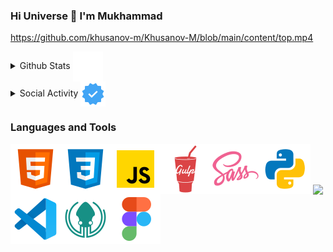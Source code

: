 ### Hi Universe 👋 I'm Mukhammad

https://github.com/khusanov-m/Khusanov-M/blob/main/content/top.mp4

<details>
<summary> Github Stats <img align="center" alt="center" src="./content/github.svg"/> </summary>
    
<br />
    
<a href="#">
    <img align="center" alt="Mukhammad Khojiakbar's Overall GitHub Stats" src="https://github-readme-stats.vercel.app/api?username=khusanov-m&count_private=true&hide_border=true&show_icons=true&title_color=333&icon_color=111&text_color=444&bg_color=135,bdc3c7,2c3e50" />
  </a>
    
<a href="#">
    <img align="center" alt="Mukhammad Khojiakbar's Most Used Languages" src="https://github-readme-stats.vercel.app/api/top-langs/?username=khusanov-m&layout=compact&langs_count=10&hide_border=true&show_icons=true&title_color=333&icon_color=111&text_color=444&bg_color=135,bdc3c7,2c3e50" />
  </a>
</details>


<details>
    
<summary> Social Activity <img align="center" alt="verified" src="./content/instagram-verification-badge.svg"/> </summary>
<br />
    
<a href="https://t.me/khusanov_m_r"><img align="center" src="./content/telegram-app.svg" alt="Telegram" /></a>
<a href="https://www.instagram.com/khusanov.m.r/"><img align="center" src="./content/instagram.svg" alt="Instagram" /></a>
<a href="https://www.linkedin.com/in/mukhammadkhojiakbar-khusanov/"><img align="center" src="./content/linkedin.svg"/></a>
<a href="https://vk.com/khusanov_m_r"><img align="center" src="./content/vk.svg"/></a>
<a href="mailto: khusanov.it.tech@gmail.com"><img align="center" src="./content/gmail.svg"/></a>
    
</details>


### Languages and Tools

<img align="left" alt="HTML5" src="./content/html-5.svg" />
<img align="left" alt="CSS3" src="./content/css3.svg"/>
<img align="left" alt="JavaScript" src="./content/javascript.svg"/>
<img align="left" alt="Gulp" src="./content/gulp.svg"/>
<img align="left" alt="Sass" src="./content/sass.svg"/>
<img align="left" alt="python" src="./content/python.svg"/>
<img align="left" alt="vs code" src="./content/visual-studio-code-2019.svg"/>
<img align="left" alt="git kraken" src="./content/gitkraken.svg"/>
<img align="left" alt="figma" src="./content/figma.svg"/>

<br />
<br />
<br />

<p align="center"><a href="https://khusanov-m-r.netlify.app/"><img src="https://hits.seeyoufarm.com/api/count/incr/badge.svg?url=https%3A%2F%2Fgithub.com%2Fkhusanov-m&count_bg=%233B7A7B&title_bg=%2321B8A2&icon=github.svg&icon_color=%23FFFFFF&title=Page+View&edge_flat=false"/></a></p>
